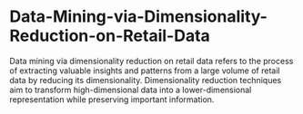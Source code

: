 # Data-Mining-via-Dimensionality-Reduction-on-Retail-Data
Data mining via dimensionality reduction on retail data refers to the process of extracting valuable insights and patterns from a large volume of retail data by reducing its dimensionality. Dimensionality reduction techniques aim to transform high-dimensional data into a lower-dimensional representation while preserving important information.

